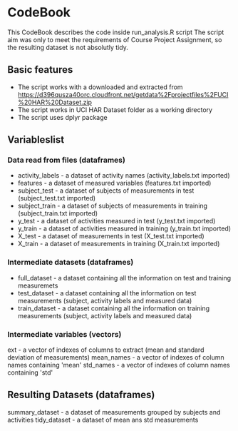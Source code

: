 # CodeBook
This CodeBook describes the code inside run_analysis.R script
The script aim was only to meet the requirements of Course Project Assignment, so the resulting dataset is not absolutly tidy.

## Basic features
* The script works with a downloaded and extracted from https://d396qusza40orc.cloudfront.net/getdata%2Fprojectfiles%2FUCI%20HAR%20Dataset.zip
* The script works in UCI HAR Dataset folder as a working directory
* The script uses dplyr package

## Variableslist
### Data read from files (dataframes)
* activity_labels - a dataset of activity names (activity_labels.txt imported)
* features - a dataset of measured variables (features.txt imported)
* subject_test - a dataset of subjects of measurements in test (subject_test.txt imported)
* subject_train - a dataset of subjects of measurements in training (subject_train.txt imported)
* y_test - a dataset of activities measured in test (y_test.txt imported)
* y_train - a dataset of activities measured in training (y_train.txt imported)
* X_test - a dataset of measurements in test (X_test.txt imported)
* X_train - a dataset of measurements in training (X_train.txt imported)

### Intermediate datasets (dataframes)
* full_dataset - a dataset containing all the information on test and training measuremets
* test_dataset - a dataset containing all the information on test measurements (subject, activity labels and measured data)
* train_dataset - a dataset containing all the information on training measurements (subject, activity labels and measured data)

### Intermediate variables (vectors)
ext - a vector of indexes of columns to extract (mean and standard deviation of measurements)
mean_names - a vector of indexes of column names containing 'mean'
std_names - a vector of indexes of column names containing 'std'

## Resulting Datasets (dataframes)
summary_dataset - a dataset of measurements grouped by subjects and activities
tidy_dataset - a dataset of mean ans std measurements
